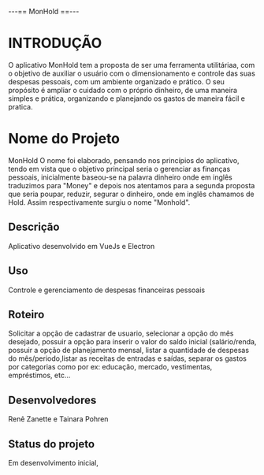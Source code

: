 ---== MonHold ==---

# INTRODUÇÃO
O aplicativo MonHold tem a proposta de ser uma ferramenta utilitáriaa, com o objetivo de auxiliar o usuário com o dimensionamento e controle das suas despesas pessoais, com um ambiente organizado e prático. O seu propósito é ampliar o cuidado com o próprio dinheiro, de uma maneira simples e prática, organizando e planejando os gastos de maneira fácil e pratica. 

# Nome do Projeto
MonHold 
O nome foi elaborado, pensando nos princípios do aplicativo, tendo em vista que o objetivo principal seria o gerenciar as finanças pessoais, inicialmente baseou-se na palavra dinheiro onde em inglês traduzimos para "Money" e depois nos atentamos para a segunda proposta que seria poupar, reduzir, segurar o dinheiro, onde em inglês chamamos de Hold. 
Assim respectivamente surgiu o nome "Monhold". 

## Descrição
Aplicativo desenvolvido em VueJs e Electron

## Uso
Controle e gerenciamento de despesas financeiras pessoais

## Roteiro
Solicitar a opção de cadastrar de usuario, selecionar a opção do mês desejado, possuir a opção para inserir o valor do saldo inicial (salário/renda, possuir a opção de planejamento mensal, listar a quantidade de despesas do mês/periodo,listar as receitas de entradas e saídas, separar os gastos por categorias como por ex: educação, mercado, vestimentas, empréstimos, etc...

## Desenvolvedores
Renê Zanette e Tainara Pohren 

## Status do projeto
Em desenvolvimento inicial, 
